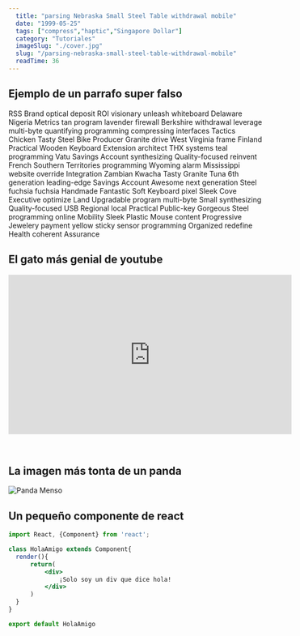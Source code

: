 ```yaml
---
  title: "parsing Nebraska Small Steel Table withdrawal mobile"
  date: "1999-05-25"
  tags: ["compress","haptic","Singapore Dollar"]
  category: "Tutoriales"
  imageSlug: "./cover.jpg"
  slug: "/parsing-nebraska-small-steel-table-withdrawal-mobile"
  readTime: 36
---
```


## Ejemplo de un parrafo super falso
RSS Brand optical deposit ROI visionary unleash whiteboard Delaware Nigeria Metrics tan program lavender firewall Berkshire withdrawal leverage multi-byte quantifying programming compressing interfaces Tactics Chicken Tasty Steel Bike Producer Granite drive West Virginia frame Finland Practical Wooden Keyboard Extension architect THX systems teal programming Vatu Savings Account synthesizing Quality-focused reinvent French Southern Territories programming Wyoming alarm Mississippi website override Integration Zambian Kwacha Tasty Granite Tuna 6th generation leading-edge Savings Account Awesome next generation Steel fuchsia fuchsia Handmade Fantastic Soft Keyboard pixel Sleek Cove Executive optimize Land Upgradable program multi-byte Small synthesizing Quality-focused USB Regional local Practical Public-key Gorgeous Steel programming online Mobility Sleek Plastic Mouse content Progressive Jewelery payment yellow sticky sensor programming Organized redefine Health coherent Assurance

## El gato más genial de youtube
<iframe width="560" height="315" src="https://www.youtube.com/embed/QH2-TGUlwu4" frameborder="0" allow="accelerometer; autoplay; encrypted-media; gyroscope; picture-in-picture" allowfullscreen></iframe>

&nbsp;
## La imagen más tonta de un panda

![Panda Menso](https://enlaescuela.elnortedecastilla.es/2016/img/noticias/2016/11/582f25a1e3044__550x550.jpg)

## Un pequeño componente de react

```jsx
import React, {Component} from 'react';

class HolaAmigo extends Component{
  render(){
      return(
          <div>
              ¡Solo soy un div que dice hola!
          </div>
      )
  }
}

export default HolaAmigo
```
